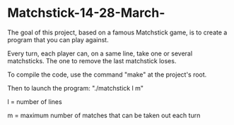 # Matchstick-14-28-March-

The goal of this project, based on a famous Matchstick game, is to create a program that you can play against.

Every turn, each player can, on a same line, take one or several matchsticks.
The one to remove the last matchstick loses.

To compile the code, use the command "make" at the project's root.

Then to launch the program: "./matchstick l m"

l = number of lines

m = maximum number of matches that can be taken out each turn
